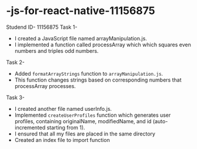 # -js-for-react-native-11156875
Studend ID- 11156875
Task 1-
- I created a JavaScript file named arrayManipulation.js.
- I implemented a function called processArray which which squares even numbers and triples odd numbers.

Task 2-
- Added `formatArrayStrings` function to `arrayManipulation.js`.
- This function changes strings based on corresponding numbers that processArray processes.

Task 3-
- I created another file named userInfo.js.
- Implemented `createUserProfiles` function which generates user profiles, containing originalName, modifiedName, 
and id (auto-incremented starting from 1).
- I ensured that all my files are placed in the same directory
- Created an index file to import function